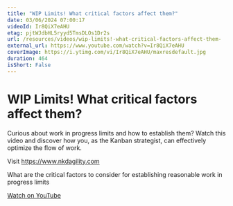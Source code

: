 ```yaml
---
title: "WIP Limits! What critical factors affect them?"
date: 03/06/2024 07:00:17
videoId: Ir8QiX7eAHU
etag: pjtWJdbHL5ryyd5TmsDLOs1Dr2s
url: /resources/videos/wip-limits!-what-critical-factors-affect-them-
external_url: https://www.youtube.com/watch?v=Ir8QiX7eAHU
coverImage: https://i.ytimg.com/vi/Ir8QiX7eAHU/maxresdefault.jpg
duration: 464
isShort: False
---
```


# WIP Limits! What critical factors affect them?

Curious about work in progress limits and how to establish them? Watch this video and discover how you, as the Kanban strategist, can effectively optimize the flow of work.

Visit https://www.nkdagility.com

What are the critical factors to consider for establishing reasonable work in progress limits

[Watch on YouTube](https://www.youtube.com/watch?v=Ir8QiX7eAHU)
